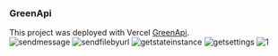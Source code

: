 ### GreenApi 
This project was deployed with Vercel [GreenApi](https://greenapi-html.vercel.app/).
<br/>
![sendmessage](https://github.com/Zyzz294/greenapi-html/assets/96903120/5864cc44-7498-4d0a-b0d2-bf35cbc1f897)
![sendfilebyurl](https://github.com/Zyzz294/greenapi-html/assets/96903120/ea15daac-71fb-4ab0-bf32-1ad144b7da2b)
![getstateinstance](https://github.com/Zyzz294/greenapi-html/assets/96903120/7990b914-0089-4295-8408-72f36de5d151)
![getsettings](https://github.com/Zyzz294/greenapi-html/assets/96903120/2fe6f5d5-6bf4-4146-9849-01a1f707d54e)
![1](https://github.com/Zyzz294/greenapi-html/assets/96903120/17f9bc37-85fb-46ef-b806-09ab26f53406)
